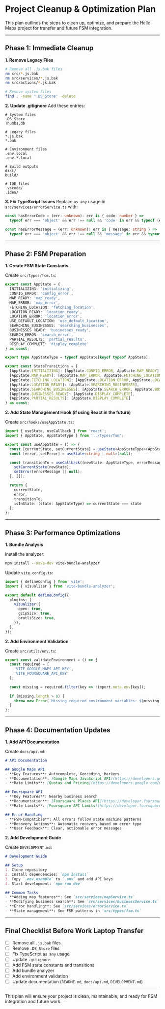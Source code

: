 # Project Cleanup & Optimization Plan

This plan outlines the steps to clean up, optimize, and prepare the Hello Maps project for transfer and future FSM integration.

---

## Phase 1: Immediate Cleanup

**1. Remove Legacy Files**
```bash
# Remove all .js.bak files
rm src/*.js.bak
rm src/services/*.js.bak
rm src/actions/*.js.bak

# Remove system files
find . -name ".DS_Store" -delete
```

**2. Update .gitignore**
Add these entries:
```gitignore
# System files
.DS_Store
Thumbs.db

# Legacy files
*.js.bak
*.bak

# Environment files
.env.local
.env.*.local

# Build outputs
dist/
build/

# IDE files
.vscode/
.idea/
```

**3. Fix TypeScript Issues**
Replace `as any` usage in `src/services/errorService.ts` with:
```typescript
const hasErrorCode = (err: unknown): err is { code: number } =>
  typeof err === 'object' && err !== null && 'code' in err && typeof (err as { code: unknown }).code === 'number';

const hasErrorMessage = (err: unknown): err is { message: string } =>
  typeof err === 'object' && err !== null && 'message' in err && typeof (err as { message: unknown }).message === 'string';
```

---

## Phase 2: FSM Preparation

**1. Create FSM State Constants**

Create `src/types/fsm.ts`:
```typescript
export const AppState = {
  INITIALIZING: 'initializing',
  CONFIG_ERROR: 'config_error',
  MAP_READY: 'map_ready',
  MAP_ERROR: 'map_error',
  FETCHING_LOCATION: 'fetching_location',
  LOCATION_READY: 'location_ready',
  LOCATION_ERROR: 'location_error',
  USE_DEFAULT_LOCATION: 'use_default_location',
  SEARCHING_BUSINESSES: 'searching_businesses',
  BUSINESSES_READY: 'businesses_ready',
  SEARCH_ERROR: 'search_error',
  PARTIAL_RESULTS: 'partial_results',
  DISPLAY_COMPLETE: 'display_complete'
} as const;

export type AppStateType = typeof AppState[keyof typeof AppState];

export const StateTransitions = {
  [AppState.INITIALIZING]: [AppState.CONFIG_ERROR, AppState.MAP_READY],
  [AppState.MAP_READY]: [AppState.MAP_ERROR, AppState.FETCHING_LOCATION],
  [AppState.FETCHING_LOCATION]: [AppState.LOCATION_ERROR, AppState.LOCATION_READY, AppState.USE_DEFAULT_LOCATION],
  [AppState.LOCATION_READY]: [AppState.SEARCHING_BUSINESSES],
  [AppState.SEARCHING_BUSINESSES]: [AppState.SEARCH_ERROR, AppState.BUSINESSES_READY, AppState.PARTIAL_RESULTS],
  [AppState.BUSINESSES_READY]: [AppState.DISPLAY_COMPLETE],
  [AppState.PARTIAL_RESULTS]: [AppState.DISPLAY_COMPLETE]
} as const;
```

**2. Add State Management Hook (if using React in the future)**

Create `src/hooks/useAppState.ts`:
```typescript
import { useState, useCallback } from 'react';
import { AppState, AppStateType } from '../types/fsm';

export const useAppState = () => {
  const [currentState, setCurrentState] = useState<AppStateType>(AppState.INITIALIZING);
  const [error, setError] = useState<string | null>(null);

  const transitionTo = useCallback((newState: AppStateType, errorMessage?: string) => {
    setCurrentState(newState);
    setError(errorMessage || null);
  }, []);

  return {
    currentState,
    error,
    transitionTo,
    isInState: (state: AppStateType) => currentState === state
  };
};
```

---

## Phase 3: Performance Optimizations

**1. Bundle Analysis**

Install the analyzer:
```bash
npm install --save-dev vite-bundle-analyzer
```

Update `vite.config.ts`:
```typescript
import { defineConfig } from 'vite';
import { visualizer } from 'vite-bundle-analyzer';

export default defineConfig({
  plugins: [
    visualizer({
      open: true,
      gzipSize: true,
      brotliSize: true,
    }),
  ],
});
```

**2. Add Environment Validation**

Create `src/utils/env.ts`:
```typescript
export const validateEnvironment = () => {
  const required = [
    'VITE_GOOGLE_MAPS_API_KEY',
    'VITE_FOURSQUARE_API_KEY'
  ];

  const missing = required.filter(key => !import.meta.env[key]);
  
  if (missing.length > 0) {
    throw new Error(`Missing required environment variables: ${missing.join(', ')}`);
  }
};
```

---

## Phase 4: Documentation Updates

**1. Add API Documentation**

Create `docs/api.md`:
```markdown
# API Documentation

## Google Maps API
- **Key Features**: Autocomplete, Geocoding, Markers
- **Documentation**: [Google Maps JavaScript API](https://developers.google.com/maps/documentation/javascript)
- **Rate Limits**: [Quotas and Pricing](https://developers.google.com/maps/documentation/javascript/usage-and-billing)

## Foursquare API
- **Key Features**: Nearby business search
- **Documentation**: [Foursquare Places API](https://developer.foursquare.com/docs/places-api)
- **Rate Limits**: [Foursquare API Limits](https://developer.foursquare.com/docs/api/limits)

## Error Handling
- **FSM-Compatible**: All errors follow state machine patterns
- **Recovery Actions**: Automatic recovery based on error type
- **User Feedback**: Clear, actionable error messages
```

**2. Add Development Guide**

Create `DEVELOPMENT.md`:
```markdown
# Development Guide

## Setup
1. Clone repository
2. Install dependencies: `npm install`
3. Copy `.env.example` to `.env` and add API keys
4. Start development: `npm run dev`

## Common Tasks
- **Adding map features**: See `src/services/mapService.ts`
- **Modifying business search**: See `src/services/businessService.ts`
- **Error handling**: See `src/services/errorService.ts`
- **State management**: See FSM patterns in `src/types/fsm.ts`
```

---

## Final Checklist Before Work Laptop Transfer

- [ ] Remove all `.js.bak` files
- [ ] Remove `.DS_Store` files
- [ ] Fix TypeScript `as any` usage
- [ ] Update `.gitignore`
- [ ] Add FSM state constants and transitions
- [ ] Add bundle analyzer
- [ ] Add environment validation
- [ ] Update documentation (`README.md`, `docs/api.md`, `DEVELOPMENT.md`)

---

This plan will ensure your project is clean, maintainable, and ready for FSM integration and future work. 